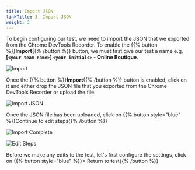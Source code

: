 ```yaml
---
title: Import JSON
linkTitle: 3. Import JSON
weight: 3
---
```


To begin configuring our test, we need to import the JSON that we exported from the Chrome DevTools Recorder. To enable the {{% button %}}**Import**{{% /button %}} button, we must first give our test a name e.g. **[`<your team name>`] `<your initials>` - Online Boutique**.

![Import](../../_img/import.png)

Once the {{% button %}}**Import**{{% /button %}} button is enabled, click on it and either drop the JSON file that you exported from the Chrome DevTools Recorder or upload the file.

![Import JSON](../../_img/import-json.png)

Once the JSON file has been uploaded, click on {{% button style="blue" %}}Continue to edit steps{{% /button %}}

![Import Complete](../../_img/import-complete.png)

![Edit Steps](../../_img/edit-steps.png)

Before we make any edits to the test, let's first configure the settings, click on {{% button style="blue" %}}< Return to test{{% /button %}}
